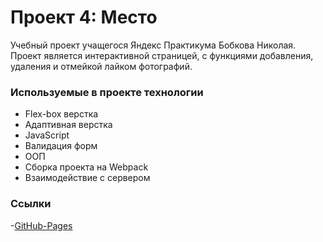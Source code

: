 # Проект 4: Место

Учебный проект учащегося Яндекс Практикума Бобкова Николая.
Проект является интерактивной страницей, с функциями добавления, удаления и отмейкой лайком фотографий.

### Используемые в проекте технологии

- Flex-box верстка
- Адаптивная верстка
- JavaScript
- Валидация форм
- ООП
- Cборка проекта на Webpack
- Взаимодействие с сервером

### Ссылки

-[GitHub-Pages](https://zealot89.github.io/mesto/src/index.html)
